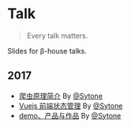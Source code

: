 # Talk

> Every talk matters.

Slides for β-house talks.

## 2017

* [爬虫原理简介](https://betasummer.github.io/Talk/2017-4-22-spider.html) By [@Sytone](http://github.com/clarkzsd)
* [Vuejs 前端状态管理](https://betasummer.github.io/Talk/Vuejs-Frontend-State-Management.pdf) By [@Sytone](http://github.com/clarkzsd)
* [demo、产品与作品](https://betasummer.github.io/Talk/Vuejs-Frontend-State-Management.pdf) By [@Sytone](http://github.com/clarkzsd)

